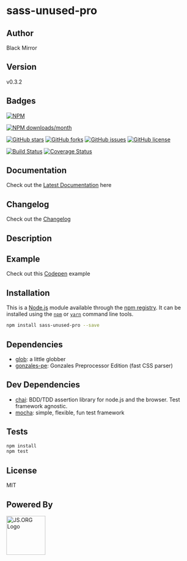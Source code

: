 # sass-unused-pro

## Author
Black Mirror

## Version
v0.3.2

## Badges

[![NPM](https://nodei.co/npm/sass-unused-pro.png)](https://nodei.co/npm/sass-unused-pro/)

[![NPM downloads/month](https://img.shields.io/npm/dm/sass-unused-pro.svg)](hhttps://img.shields.io/npm/dm/sass-unused-pro.svg)

[![GitHub stars](https://img.shields.io/github/stars/blackmirror1980/sass-unused-pro.svg?style=plastic)](https://github.com/blackmirror1980/sass-unused-pro/stargazers) [![GitHub forks](https://img.shields.io/github/forks/blackmirror1980/sass-unused-pro.svg?style=plastic)](https://github.com/blackmirror1980/sass-unused-pro/network) [![GitHub issues](https://img.shields.io/github/issues/blackmirror1980/sass-unused-pro.svg?style=plastic)](https://github.com/blackmirror1980/sass-unused-pro/issues) [![GitHub license](https://img.shields.io/github/license/blackmirror1980/sass-unused-pro.svg?style=plastic)](https://github.com/blackmirror1980/sass-unused-pro/blob/master/LICENSE) 

[![Build Status](https://travis-ci.org/blackmirror1980/sass-unused-pro.svg?branch=master)](https://travis-ci.org/blackmirror1980/sass-unused-pro) [![Coverage Status](https://coveralls.io/repos/github/blackmirror1980/sass-unused-pro/badge.svg?branch=master)](https://coveralls.io/github/blackmirror1980/sass-unused-pro?branch=master)

## Documentation
Check out the [Latest Documentation]() here

## Changelog
Check out the [Changelog](https://github.com/blackmirror1980/flavor-scss/blob/master/CHANGELOG.md)

## Description


## Example
Check out this [Codepen]() example

## Installation

This is a [Node.js](https://nodejs.org/) module available through the 
[npm registry](https://www.npmjs.com/). It can be installed using the 
[`npm`](https://docs.npmjs.com/getting-started/installing-npm-packages-locally)
or 
[`yarn`](https://yarnpkg.com/en/)
command line tools.

```sh
npm install sass-unused-pro --save
```

## Dependencies

- [glob](https://ghub.io/glob): a little globber
- [gonzales-pe](https://ghub.io/gonzales-pe): Gonzales Preprocessor Edition (fast CSS parser)

## Dev Dependencies

- [chai](https://ghub.io/chai): BDD/TDD assertion library for node.js and the browser. Test framework agnostic.
- [mocha](https://ghub.io/mocha): simple, flexible, fun test framework

## Tests

```sh
npm install
npm test
```


## License

MIT

## Powered By
<a href="http://js.org" target="_blank" title="JS.ORG | JavaScript Community">
<img src="http://logo.js.org/dark_horz.png" width="102" alt="JS.ORG Logo"/></a>
<!-- alternatives [bright|dark]_[horz|vert|tiny].png (width[horz:102,vert:50,tiny:77]) -->
